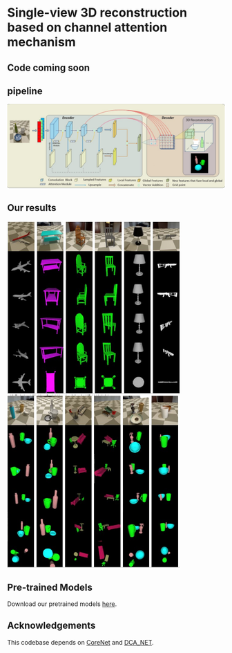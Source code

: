 # Single-view 3D reconstruction based on channel attention mechanism

## Code coming soon
## pipeline
![pipeline!](/doc/pipeline.jpg "3Dreconstruction")

## Our results
<img src="/doc/single.jpg" height="400" width="400"><img src="/doc/triplet.jpg" height="400" width="400">

## Pre-trained Models
Download our pretrained models [here](https://drive.google.com/drive/folders/1949VbIuTiJMp1FQycNS4iSuklS259CJE).
## Acknowledgements
This codebase depends on [CoreNet](https://github.com/google-research/corenet) and [DCA_NET](https://github.com/kangbrilliant/DCA-Net).
